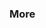 <div id="title">

### More

</div>
<div id="body">

<include src="./moreStyles/unit-inParent-asPanel.md" boilerplate  />
<include src="./usingStyles/unit-inParent-asPanel.md" boilerplate  />

</div>